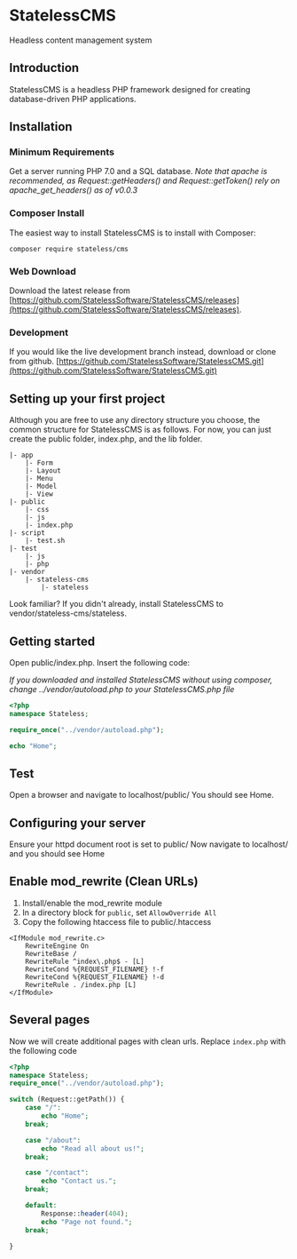 # StatelessCMS
Headless content management system

## Introduction
StatelessCMS is a headless PHP framework designed for creating database-driven PHP applications.

## Installation
### Minimum Requirements
Get a server running PHP 7.0 and a SQL database.
*Note that apache is recommended, as Request::getHeaders() and Request::getToken() rely on apache_get_headers() as of v0.0.3*

### Composer Install
The easiest way to install StatelessCMS is to install with Composer:
```
composer require stateless/cms
```

### Web Download
Download the latest release from [https://github.com/StatelessSoftware/StatelessCMS/releases](https://github.com/StatelessSoftware/StatelessCMS/releases).

### Development
If you would like the live development branch instead, download or clone from github.  [https://github.com/StatelessSoftware/StatelessCMS.git](https://github.com/StatelessSoftware/StatelessCMS.git)

## Setting up your first project
Although you are free to use any directory structure you choose, the common structure for StatelessCMS is as follows.  For now, you can just create the public folder, index.php, and the lib folder.

```
|- app
    |- Form
    |- Layout
    |- Menu
    |- Model
    |- View
|- public
    |- css
    |- js
    |- index.php
|- script
    |- test.sh
|- test
    |- js
    |- php
|- vendor
    |- stateless-cms
        |- stateless

```

Look familiar?
If you didn't already, install StatelessCMS to vendor/stateless-cms/stateless.

## Getting started
Open public/index.php.  Insert the following code:

*If you downloaded and installed StatelessCMS without using composer, change ../vendor/autoload.php to your StatelessCMS.php file*

```php
<?php
namespace Stateless;

require_once("../vendor/autoload.php");

echo "Home";
```

## Test
Open a browser and navigate to localhost/public/
You should see Home.

## Configuring your server
Ensure your httpd document root is set to public/
Now navigate to localhost/ and you should see Home

## Enable mod_rewrite (Clean URLs)
1. Install/enable the mod_rewrite module
2. In a directory block for `public`, set `AllowOverride All`
3. Copy the following htaccess file to public/.htaccess

```
<IfModule mod_rewrite.c>
    RewriteEngine On
    RewriteBase /
    RewriteRule ^index\.php$ - [L]
    RewriteCond %{REQUEST_FILENAME} !-f
    RewriteCond %{REQUEST_FILENAME} !-d
    RewriteRule . /index.php [L]
</IfModule>
```

## Several pages
Now we will create additional pages with clean urls.  Replace `index.php` with the following code

```php
<?php
namespace Stateless;
require_once("../vendor/autoload.php");

switch (Request::getPath()) {
    case "/":
        echo "Home";
    break;

    case "/about":
        echo "Read all about us!";
    break;

    case "/contact":
        echo "Contact us.";
    break;

    default:
        Response::header(404);
        echo "Page not found.";
    break;

}
```
